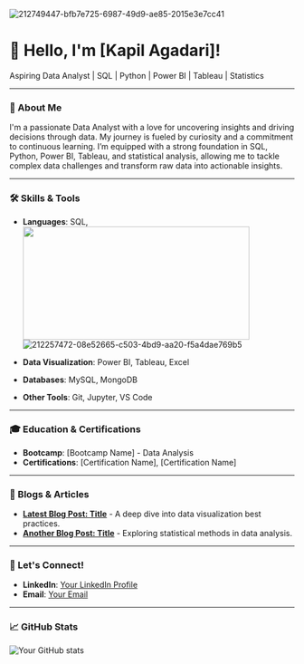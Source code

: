 ![212749447-bfb7e725-6987-49d9-ae85-2015e3e7cc41](https://github.com/user-attachments/assets/14666be3-982d-45d3-8f79-d216c8ef822d)
# 👋 Hello, I'm [Kapil Agadari]!

Aspiring Data Analyst | SQL | Python | Power BI | Tableau | Statistics

---

### 🌟 About Me

I'm a passionate Data Analyst with a love for uncovering insights and driving decisions through data. My journey is fueled by curiosity and a commitment to continuous learning. I’m equipped with a strong foundation in SQL, Python, Power BI, Tableau, and statistical analysis, allowing me to tackle complex data challenges and transform raw data into actionable insights.

---




### 🛠️ Skills & Tools

- **Languages**: SQL, <img src="![212257472-08e52665-c503-4bd9-aa20-f5a4dae769b5](https://github.com/user-attachments/assets/7adfe325-ded6-470d-9d9e-fdec0d5f4b48)" width="400" height="200" />
![212257472-08e52665-c503-4bd9-aa20-f5a4dae769b5](https://github.com/user-attachments/assets/7adfe325-ded6-470d-9d9e-fdec0d5f4b48)

- **Data Visualization**: Power BI, Tableau, Excel
- **Databases**: MySQL, MongoDB
- **Other Tools**: Git, Jupyter, VS Code

---

### 🎓 Education & Certifications

- **Bootcamp**: [Bootcamp Name] - Data Analysis
- **Certifications**: [Certification Name], [Certification Name]

---

### 📝 Blogs & Articles

- **[Latest Blog Post: Title](https://yourbloglink.com)** - A deep dive into data visualization best practices.
- **[Another Blog Post: Title](https://yourbloglink.com)** - Exploring statistical methods in data analysis.

---

### 🤝 Let's Connect!

- **LinkedIn**: [Your LinkedIn Profile](https://www.linkedin.com/in/kapil-agadari-ba536a1a7/)
- **Email**: [Your Email](Kapil57575757@gmail.com)

---

### 📈 GitHub Stats

![Your GitHub stats](https://github-readme-stats.vercel.app/api?username=yourusername&show_icons=true&theme=radical)
